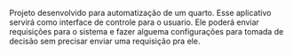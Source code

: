 Projeto desenvolvido para automatização de um quarto. Esse aplicativo servirá como interface de controle para o usuario. Ele poderá enviar requisições para o sistema e fazer alguema configurações para tomada de decisão sem precisar enviar uma requisição pra ele.

